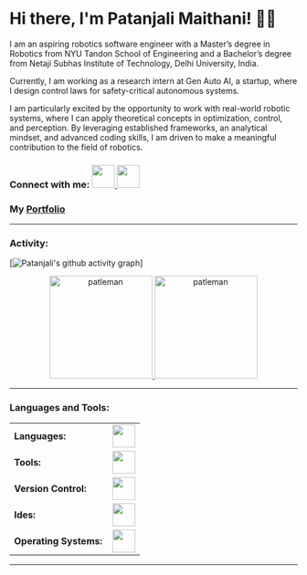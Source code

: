 # Hi there, I'm Patanjali Maithani! :man_technologist:
I am an aspiring robotics software engineer with a Master’s degree in Robotics from NYU Tandon School of Engineering and a Bachelor’s degree from Netaji Subhas Institute of Technology, Delhi University, India. 

Currently, I am working as a research intern at Gen Auto AI, a startup, where I design control laws for safety-critical autonomous systems.


I am particularly excited by the opportunity to work with real-world robotic systems, where I can apply theoretical concepts in optimization, control, and perception. By leveraging established frameworks, an analytical mindset, and advanced coding skills, I am driven to make a meaningful contribution to the field of robotics.

<h3 align="left">Connect with me: 
  
  <a href="https://www.linkedin.com/in/patanjali-maithani/" target="_blank">
    <img height="40" src="https://skillicons.dev/icons?i=linkedin"/>
  </a> 
  <a href="mailto:pm3516@nyu.edu">
    <img height="40" src="https://skillicons.dev/icons?i=gmail"/>
  </a>
</h3>
<h3 align="left">My <a href="https://patleman.github.io/" target="_blank">Portfolio</a></h3>

------
<h3 align="left">Activity:</h3>

[![Patanjali's github activity graph](https://github-readme-activity-graph.vercel.app/graph?username=patleman&bg_color=100f0f&color=4c5e9e&line=4c569e&point=403e41&area=true&hide_border=true)]
<div align="center">
  <a href="https://github.com/patleman">
    <img height="180em" src="https://github-readme-stats.vercel.app/api/top-langs?username=patleman&show_icons=true&locale=en&layout=compact&theme=tokyonight" alt="patleman"/>
    <img height="180em" src="https://github-readme-stats.vercel.app/api?username=patleman&show_icons=true&locale=en&layout=compact&theme=tokyonight" alt="patleman"/>
  </a>
</div>

------
<h3 align="left">Languages and Tools:</h3>
<table>
    <tr>
        <td style="font-weight: bold; padding-right: 10px; vertical-align: center; border: none;">Languages:</td>
        <td><img height="40" src="https://skillicons.dev/icons?i=cpp,c,python,matlab"/></td>
    </tr>
    <tr>
        <td style="font-weight: bold; padding-right: 10px; vertical-align: center; border: none;">Tools:</td>
        <td><img height="40" src="https://skillicons.dev/icons?i=ros,cmake,docker,latex"/></td>
    </tr>
    <tr>
        <td style="font-weight: bold; padding-right: 10px; vertical-align: center; border: none;">Version Control:</td>
        <td><img height="40" src="https://skillicons.dev/icons?i=github"/></td>
    </tr>
    <tr>
        <td style="font-weight: bold; padding-right: 10px; vertical-align: center; border: none;">Ides:</td>
        <td><img height="40" src="https://skillicons.dev/icons?i=vscode"/></td>
    </tr>
    <tr>
        <td style="font-weight: bold; padding-right: 10px; vertical-align: center; border: none;">Operating Systems:</td>
        <td><img height="40" src="https://skillicons.dev/icons?i=windows,ubuntu"/></td>
    </tr>
</table>

------

